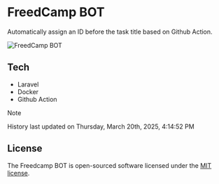 # FreedCamp BOT

Automatically assign an ID before the task title based on Github Action.

![FreedCamp BOT](https://repository-images.githubusercontent.com/737932867/7d34798b-2680-471c-b089-a78a718d3d6a)

## Tech

- Laravel
- Docker
- Github Action

> [!NOTE]  
> History last updated on Thursday, March 20th, 2025, 4:14:52 PM

## License

The Freedcamp BOT is open-sourced software licensed under the [MIT license](https://opensource.org/licenses/MIT).
